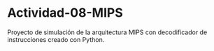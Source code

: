 # Actividad-08-MIPS
Proyecto de simulación de la arquitectura MIPS con decodificador de instrucciones creado con Python.
